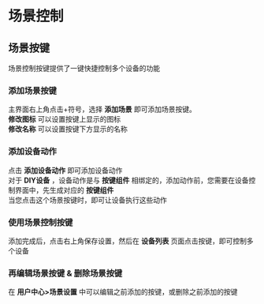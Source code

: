 # 场景控制  

## 场景按键
场景控制按键提供了一键快捷控制多个设备的功能  

### 添加场景按键  
主界面右上角点击+符号，选择 **添加场景** 即可添加场景按键。  
**修改图标** 可以设置按键上显示的图标  
**修改名称** 可以设置按键下方显示的名称  

### 添加设备动作  
点击 **添加设备动作** 即可添加设备动作  
对于 **DIY设备** ，设备动作是与 **按键组件** 相绑定的，添加动作前，您需要在设备控制界面中，先生成对应的 **按键组件**  
当您点击这个场景按键时，即可让设备执行这些动作  

### 使用场景控制按键  
添加完成后，点击右上角保存设置，然后在 **设备列表** 页面点击按键，即可控制多个设备  

### 再编辑场景按键 & 删除场景按键  
在 **用户中心>场景设置** 中可以编辑之前添加的按键，或删除之前添加的按键  
